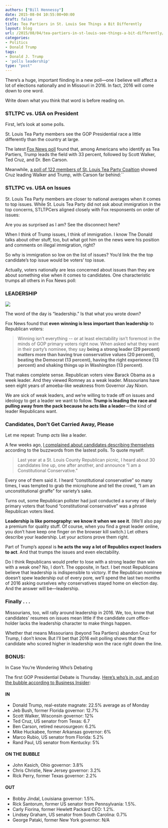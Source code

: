 ```yaml
---
authors: ["Bill Hennessy"]
date: 2015-08-04 10:55:00+00:00
draft: false
title: Tea Partiers in St. Louis See Things a Bit Differently
layout: blog
url: /2015/08/04/tea-partiers-in-st-louis-see-things-a-bit-differently/
categories:
- Politics
- Donald Trump
tags:
- Donald J. Trump
- 'polls leadership'
type: "post"
---
```


There’s a huge, important fiinding in a new poll—one I believe will affect a lot of elections nationally and in Missouri in 2016. In fact, 2016 will come down to one word.

Write down what you think that word is before reading on.



### STLTPC vs. USA on President



First, let’s look at some polls.

St. Louis Tea Party members see the GOP Presidential race a little differently than the country at large.

The latest [Fox News poll](https://www.foxnews.com/politics/2015/08/03/fox-news-poll-new-high-for-trump-new-low-for-clinton/?intcmp=hpbt1) found that, among Americans who identify as Tea Partiers, Trump leads the field with 33 percent, followed by Scott Walker, Ted Cruz, and Dr. Ben Carson.

Meanwhile, [a poll of 122 members of St. Louis Tea Party Coaltion](https://stlouisteaparty.com/2015/08/01/st-louis-tea-partiers-give-us-missouri-low-marks/) showed Cruz leading Walker and Trump, with Carson far behind:``  








### STLTPC vs. USA on Issues



St. Louis Tea Party members are closer to national averages when it comes to top issues. While St. Louis Tea Party did not ask about immigration in the top concerns, STLTPCers aligned closely with Fox responsents on order of issues:



Are you as surprised as I am? See the disconnect here?

When I think of Trump issues, I think of immigration. I know The Donald talks about other stuff, too, but what got him on the news were his position and comments on illegal immigration, right?

So why is immigration so low on the list of issues? You’d link the the top candidate’s top issue would be voters’ top issue.

Actually, voters nationally are less concerned about issues than they are about something else when it comes to candidates. One characteristic trumps all others in Fox News poll:



### LEADERSHIP



[![](https://hennessysview.com/wp-content/uploads/2015/08/1438645387_thumb.jpeg)
](https://hennessysview.com/wp-content/uploads/2015/08/1438645387_full.jpeg)

The word of the day is “leadership.” Is that what you wrote down?

Fox News found that **even** **winning is less important than leadership** to Republican voters:  




> Winning isn’t everything -- or at least electability isn’t foremost in the minds of GOP primary voters right now. When asked what they want in their party’s nominee, they say **being a strong leader (29 percent) matters more than having true conservative values (20 percent), beating the Democrat (13 percent), having the right experience (13 percent) and shaking things up in Washington (13 percent)**.



That makes complete sense. Republican voters view Barack Obama as a week leader. And they viewed Romney as a weak leader. Missourians have seen eight years of amoeba-like weakness from Governor Jay Nixon.

We are sick of weak leaders, and we’re willing to trade off on issues and ideology to get a leader we want to follow. **Trump is leading the race and pulling away from the pack because he acts like a leader**—the kind of leader Republicans want. 



### Candidates, Don’t Get Carried Away, Please



Let me repeat: Trump _acts_ like a leader.

A few weeks ago, [I complained about candidates describing themselves](https://hennessysview.com/2015/04/21/approaching-excellence/) according to the buzzwords from the lastest polls. To quote myself:



> Last year at a St. Louis County Republican picnic, I heard about 30 candidates line up, one after another, and announce “I am a Constitutional Conservative.”

Every one of them said it. I heard “constitutional conservative” so many times, I was tempted to grab the microphone and tell the crowd, “I am an unconstitutional giraffe” for variety’s sake.

Turns out, some Republican pollster had just conducted a survey of likely primary voters that found “constitutional conservative” was a phrase Republican voters liked.





**Leadership is like pornography: we know it when we see it**. (We’ll also pay a premium for quality stuff. Of course, when you find a great leader online, you don’t have keep one finger on the browser kill switch.) Let others describe your leadership. Let your actions prove them right.

Part of Trump’s appeal is **he acts the way a lot of Republics expect leaders to act**. And that trumps the issues and even electability.

Do I think Republicans would prefer to lose with a strong leader than win with a weak one? No, I don’t. The opposite, in fact. I bet most Republicans believe that leadership is indispensible to victory. If the Republican nominee doesn’t spew leadership out of every pore, we’ll spend the last two months of 2016 asking ourselves why conservatives stayed home on election day. And the answer will be—leadership.



### Finally . . .



Missourians, too, will rally around leadership in 2016. We, too, know that candidates' resumes on issues mean little if the candidate _cum_ office-holder lacks the leadership character to make things happen.

Whether that means Missourians (beyond Tea Partiers) abandon Cruz for Trump, I don’t know. But I’ll bet that 2016 exit polling shows that the candidate who scored higher in leadership won the race right down the line.



### BONUS:   
In Case You’re Wondering Who’s Debating



The first GOP Presidential Debate is Thursday. [Here’s who’s in, out, and on the bubble according to Business Insider](https://www.businessinsider.com/which-republicans-make-the-first-debate-fox-news-2015-7):  




#### IN



  * Donald Trump, real-estate magnate: 22.5% average as of Monday  
  * Jeb Bush, former Florida governor: 12.7%  
  * Scott Walker, Wisconsin governor: 12%  
  * Ted Cruz, US senator from Texas: 6.7  
  * Ben Carson, retired neurosurgeon: 6.2%  
  * Mike Huckabee, former Arkansas governor: 6%  
  * Marco Rubio, US senator from Florida: 5.2%  
  * Rand Paul, US senator from Kentucky: 5%  




#### ON THE BUBBLE



  * John Kasich, Ohio governor: 3.8%  
  * Chris Christie, New Jersey governor: 3.2%  
  * Rick Perry, former Texas governor: 2.2%  




#### OUT



  * Bobby Jindal, Louisiana governor: 1.5%.   
  * Rick Santorum, former US senator from Pennsylvania: 1.5%.  
  * Carly Fiorina, former Hewlett Packard CEO: 1.2%.  
  * Lindsey Graham, US senator from South Carolina: 0.7%  
  * George Pataki, former New York governor: N/A  

